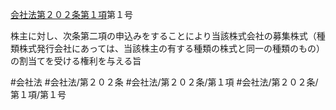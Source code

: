 [会社法第２０２条第１項](会社法＿＿＿＿第２０２条第１項)第１号

株主に対し、次条第二項の申込みをすることにより当該株式会社の募集株式（種類株式発行会社にあっては、当該株主の有する種類の株式と同一の種類のもの）の割当てを受ける権利を与える旨


#会社法
#会社法/第２０２条
#会社法/第２０２条/第１項
#会社法/第２０２条/第１項/第１号
